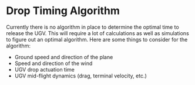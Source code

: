 # Drop Timing Algorithm

Currently there is no algorithm in place to determine the optimal time to release the UGV. This will require a lot of calculations as well as simulations to figure out an optimal algorithm. Here are some things to consider for the algorithm:

* Ground speed and direction of the plane
* Speed and direction of the wind
* UGV drop actuation time
* UGV mid-flight dynamics \(drag, terminal velocity, etc.\)

